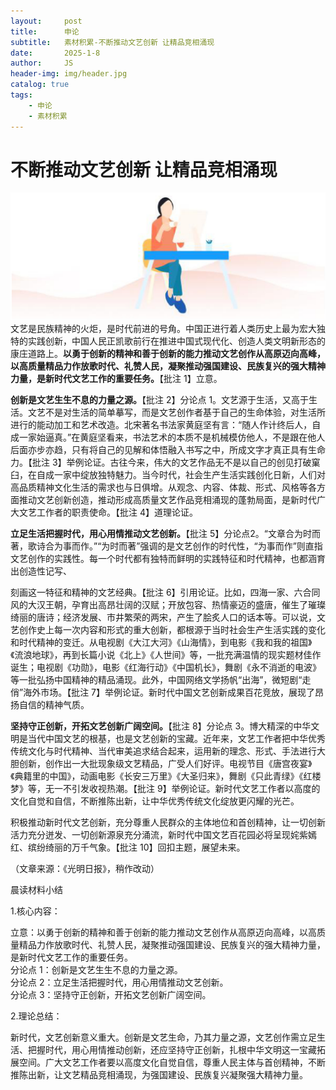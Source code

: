 ```yaml
---
layout:     post
title:      申论
subtitle:   素材积累-不断推动文艺创新 让精品竞相涌现
date:       2025-1-8
author:     JS
header-img: img/header.jpg
catalog: true
tags:
    - 申论
    - 素材积累
---
```



# 不断推动文艺创新 让精品竞相涌现  
![](https://raw.githubusercontent.com/about300/about300.github.io/master/img/sucai.jpg)
文艺是民族精神的火炬，是时代前进的号角。中国正进行着人类历史上最为宏大独特的实践创新，中国人民正凯歌前行在推进中国式现代化、创造人类文明新形态的康庄道路上。**以勇于创新的精神和善于创新的能力推动文艺创作从高原迈向高峰，以高质量精品力作放歌时代、礼赞人民，凝聚推动强国建设、民族复兴的强大精神力量，是新时代文艺工作的重要任务。**【批注 1】立意。  

**创新是文艺生生不息的力量之源。**【批注 2】分论点 1。文艺源于生活，又高于生活。文艺不是对生活的简单摹写，而是文艺创作者基于自己的生命体验，对生活所进行的能动加工和艺术改造。北宋著名书法家黄庭坚有言：“随人作计终后人，自成一家始逼真。”在黄庭坚看来，书法艺术的本质不是机械模仿他人，不是跟在他人后面亦步亦趋，只有将自己的见解和体悟融入书写之中，所成文字才真正具有生命力。【批注 3】举例论证。古往今来，伟大的文艺作品无不是以自己的创见打破窠臼，在自成一家中绽放独特魅力。当今时代，社会生产生活实践创化日新，人们对高品质精神文化生活的需求也与日俱增。从观念、内容、体裁、形式、风格等各方面推动文艺创新创造，推动形成高质量文艺作品竞相涌现的蓬勃局面，是新时代广大文艺工作者的职责使命。【批注 4】道理论证。  

**立足生活把握时代，用心用情推动文艺创新。**【批注 5】分论点2。“文章合为时而著，歌诗合为事而作。”“为时而著”强调的是文艺创作的时代性，“为事而作”则直指文艺创作的实践性。每一个时代都有独特而鲜明的实践特征和时代精神，也都涵育出创造性记写、  

刻画这一特征和精神的文艺经典。【批注 6】引用论证。比如，四海一家、六合同风的大汉王朝，孕育出高昂壮阔的汉赋；开放包容、热情豪迈的盛唐，催生了璀璨绮丽的唐诗；经济发展、市井繁荣的两宋，产生了脍炙人口的话本等。可以说，文艺创作史上每一次内容和形式的重大创新，都根源于当时社会生产生活实践的变化和时代精神的变迁。从电视剧《大江大河》《山海情》，到电影《我和我的祖国》《流浪地球》，再到长篇小说《北上》《人世间》等，一批充满温情的现实题材佳作诞生；电视剧《功勋》，电影《红海行动》《中国机长》，舞剧《永不消逝的电波》等一批弘扬中国精神的精品涌现。此外，中国网络文学扬帆“出海”，微短剧“走俏”海外市场。【批注 7】举例论证。新时代中国文艺创新成果百花竞放，展现了昂扬自信的精神气质。  

**坚持守正创新，开拓文艺创新广阔空间。**【批注 8】分论点 3。博大精深的中华文明是当代中国文艺的根基，也是文艺创新的宝藏。近年来，文艺工作者把中华优秀传统文化与时代精神、当代审美追求结合起来，运用新的理念、形式、手法进行大胆创新，创作出一大批现象级文艺精品，广受人们好评。电视节目《唐宫夜宴》《典籍里的中国》，动画电影《长安三万里》《大圣归来》，舞剧《只此青绿》《红楼梦》等，无一不引发收视热潮。【批注 9】举例论证。新时代文艺工作者以高度的文化自觉和自信，不断推陈出新，让中华优秀传统文化绽放更闪耀的光芒。  

积极推动新时代文艺创新，充分尊重人民群众的主体地位和首创精神，让一切创新活力充分迸发、一切创新源泉充分涌流，新时代中国文艺百花园必将呈现姹紫嫣红、缤纷绮丽的万千气象。【批注 10】回扣主题，展望未来。  

（文章来源：《光明日报》，稍作改动）  

晨读材料小结  

1.核心内容：  

立意：以勇于创新的精神和善于创新的能力推动文艺创作从高原迈向高峰，以高质量精品力作放歌时代、礼赞人民，凝聚推动强国建设、民族复兴的强大精神力量，是新时代文艺工作的重要任务。  
分论点 1：创新是文艺生生不息的力量之源。  
分论点 2：立足生活把握时代，用心用情推动文艺创新。  
分论点 3：坚持守正创新，开拓文艺创新广阔空间。  

2.理论总结：  

新时代，文艺创新意义重大。创新是文艺生命，乃其力量之源，文艺创作需立足生活、把握时代，用心用情推动创新，还应坚持守正创新，扎根中华文明这一宝藏拓展空间。广大文艺工作者要以高度文化自觉自信，尊重人民主体与首创精神，不断推陈出新，让文艺精品竞相涌现，为强国建设、民族复兴凝聚强大精神力量。  

